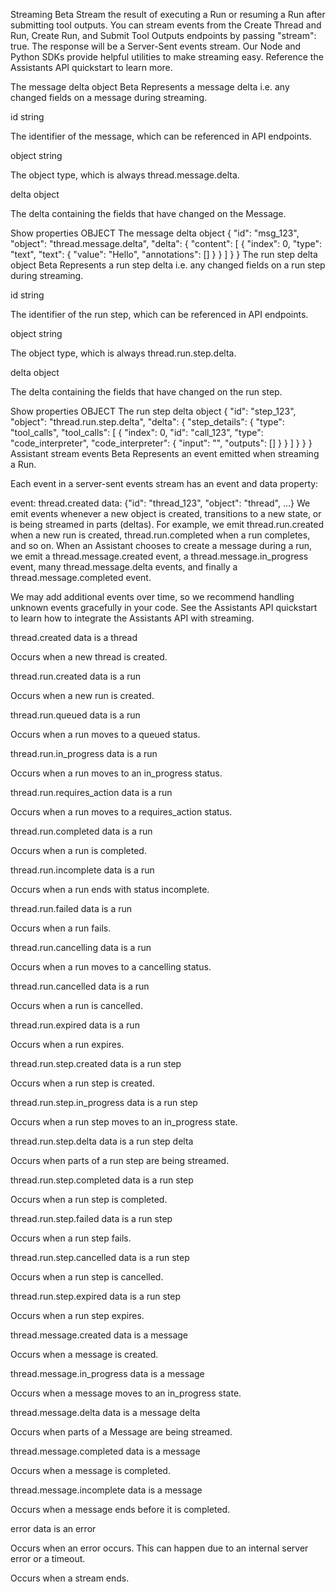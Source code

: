 Streaming
Beta
Stream the result of executing a Run or resuming a Run after submitting tool outputs. You can stream events from the Create Thread and Run, Create Run, and Submit Tool Outputs endpoints by passing "stream": true. The response will be a Server-Sent events stream. Our Node and Python SDKs provide helpful utilities to make streaming easy. Reference the Assistants API quickstart to learn more.

The message delta object
Beta
Represents a message delta i.e. any changed fields on a message during streaming.

id
string

The identifier of the message, which can be referenced in API endpoints.

object
string

The object type, which is always thread.message.delta.

delta
object

The delta containing the fields that have changed on the Message.


Show properties
OBJECT The message delta object
{
  "id": "msg_123",
  "object": "thread.message.delta",
  "delta": {
    "content": [
      {
        "index": 0,
        "type": "text",
        "text": { "value": "Hello", "annotations": [] }
      }
    ]
  }
}
The run step delta object
Beta
Represents a run step delta i.e. any changed fields on a run step during streaming.

id
string

The identifier of the run step, which can be referenced in API endpoints.

object
string

The object type, which is always thread.run.step.delta.

delta
object

The delta containing the fields that have changed on the run step.


Show properties
OBJECT The run step delta object
{
  "id": "step_123",
  "object": "thread.run.step.delta",
  "delta": {
    "step_details": {
      "type": "tool_calls",
      "tool_calls": [
        {
          "index": 0,
          "id": "call_123",
          "type": "code_interpreter",
          "code_interpreter": { "input": "", "outputs": [] }
        }
      ]
    }
  }
}
Assistant stream events
Beta
Represents an event emitted when streaming a Run.

Each event in a server-sent events stream has an event and data property:

event: thread.created
data: {"id": "thread_123", "object": "thread", ...}
We emit events whenever a new object is created, transitions to a new state, or is being streamed in parts (deltas). For example, we emit thread.run.created when a new run is created, thread.run.completed when a run completes, and so on. When an Assistant chooses to create a message during a run, we emit a thread.message.created event, a thread.message.in_progress event, many thread.message.delta events, and finally a thread.message.completed event.

We may add additional events over time, so we recommend handling unknown events gracefully in your code. See the Assistants API quickstart to learn how to integrate the Assistants API with streaming.

thread.created
data is a thread

Occurs when a new thread is created.

thread.run.created
data is a run

Occurs when a new run is created.

thread.run.queued
data is a run

Occurs when a run moves to a queued status.

thread.run.in_progress
data is a run

Occurs when a run moves to an in_progress status.

thread.run.requires_action
data is a run

Occurs when a run moves to a requires_action status.

thread.run.completed
data is a run

Occurs when a run is completed.

thread.run.incomplete
data is a run

Occurs when a run ends with status incomplete.

thread.run.failed
data is a run

Occurs when a run fails.

thread.run.cancelling
data is a run

Occurs when a run moves to a cancelling status.

thread.run.cancelled
data is a run

Occurs when a run is cancelled.

thread.run.expired
data is a run

Occurs when a run expires.

thread.run.step.created
data is a run step

Occurs when a run step is created.

thread.run.step.in_progress
data is a run step

Occurs when a run step moves to an in_progress state.

thread.run.step.delta
data is a run step delta

Occurs when parts of a run step are being streamed.

thread.run.step.completed
data is a run step

Occurs when a run step is completed.

thread.run.step.failed
data is a run step

Occurs when a run step fails.

thread.run.step.cancelled
data is a run step

Occurs when a run step is cancelled.

thread.run.step.expired
data is a run step

Occurs when a run step expires.

thread.message.created
data is a message

Occurs when a message is created.

thread.message.in_progress
data is a message

Occurs when a message moves to an in_progress state.

thread.message.delta
data is a message delta

Occurs when parts of a Message are being streamed.

thread.message.completed
data is a message

Occurs when a message is completed.

thread.message.incomplete
data is a message

Occurs when a message ends before it is completed.

error
data is an error

Occurs when an error occurs. This can happen due to an internal server error or a timeout.


Occurs when a stream ends.